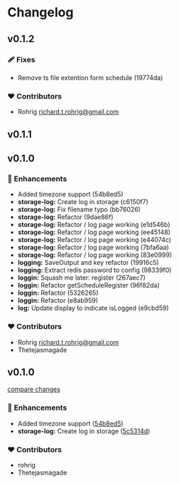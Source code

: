 # Changelog


## v0.1.2


### 🩹 Fixes

  - Remove ts file extention form schedule (19774da)

### ❤️  Contributors

- Rohrig <richard.t.rohrig@gmail.com>

## v0.1.1

## v0.1.0


### 🚀 Enhancements

  - Added timezone support (54b8ed5)
  - **storage-log:** Create log in storage (c6150f7)
  - **storage-log:** Fix filename typo (bb76026)
  - **storage-log:** Refactor (9dae86f)
  - **storage-log:** Refactor / log page working (e1d546b)
  - **storage-log:** Refactor / log page working (ee45148)
  - **storage-log:** Refactor / log page working (e44074c)
  - **storage-log:** Refactor / log page working (7bfa6aa)
  - **storage-log:** Refactor / log page working (83e0999)
  - **logging:** SaveOutput and key refactor (19916c5)
  - **logging:** Extract redis password to config (98339f0)
  - **loggin:** Squash me later: register (267aec7)
  - **loggin:** Refactor getScheduleRegister (96f82da)
  - **loggin:** Refactor (5326265)
  - **loggin:** Refactor (e8ab959)
  - **log:** Update display to indicate isLogged (e9cbd59)

### ❤️  Contributors

- Rohrig <richard.t.rohrig@gmail.com>
- Thetejasmagade

## v0.1.0

[compare changes](https://github.com/jurassicjs/nuxt-scheduler/compare/0.0.15...v0.1.0)

### 🚀 Enhancements

- Added timezone support ([54b8ed5](https://github.com/jurassicjs/nuxt-scheduler/commit/54b8ed5))
- **storage-log:** Create log in storage ([5c5314d](https://github.com/jurassicjs/nuxt-scheduler/commit/5c5314d))

### ❤️  Contributors

- rohrig
- Thetejasmagade

